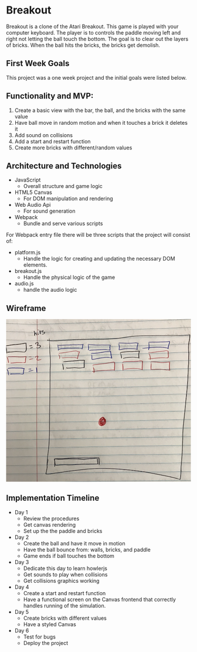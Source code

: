 # Breakout
Breakout is a clone of the Atari Breakout. This game is played with your computer keyboard. The player is to controls the paddle moving left and right not letting the ball touch the bottom. The goal is to clear out the layers of bricks. When the ball hits the bricks, the bricks get demolish.  

## First Week Goals
This project was a one week project and the initial goals were listed below.

## Functionality and MVP:

1. Create a basic view with the bar, the ball, and the bricks with the same value
2. Have ball move in random motion and when it touches a brick it deletes it
3. Add sound on collisions
4. Add a start and restart function
5. Create more bricks with different/random values

## Architecture and Technologies

* JavaScript
    * Overall structure and game logic
* HTML5 Canvas
    * For DOM manipulation and rendering
* Web Audio Api
    * For sound generation
* Webpack
    * Bundle and serve various scripts

For Webpack entry file there will be three scripts that the project will consist of:
* platform.js 
    * Handle the logic for creating and updating the necessary DOM elements.
* breakout.js
    * Handle the physical logic of the game 
* audio.js
    * handle the audio logic 

## Wireframe
![](./breakout-img.png)


## Implementation Timeline

* Day 1
    * Review the procedures 
    * Get canvas rendering 
    * Set up the the paddle and bricks
* Day 2
    * Create the ball and have it move in motion
    * Have the ball bounce from: walls, bricks, and paddle
    * Game ends if ball touches the bottom
* Day 3
    * Dedicate this day to learn howlerjs
    * Get sounds to play when collisions
    * Get collisions graphics working
* Day 4
    * Create a start and restart function
    * Have a functional screen on the Canvas frontend that correctly handles running of the simulation.
* Day 5
    * Create bricks with different values
    * Have a styled Canvas
* Day 6 
    * Test for bugs
    *  Deploy the project




